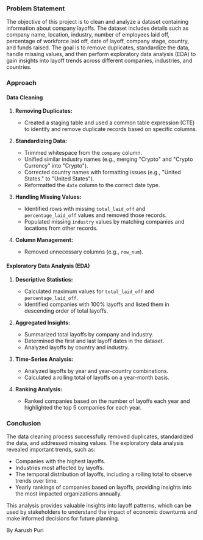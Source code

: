 ### Problem Statement
The objective of this project is to clean and analyze a dataset containing information about company layoffs. The dataset includes details such as company name, location, industry, number of employees laid off, percentage of workforce laid off, date of layoff, company stage, country, and funds raised. The goal is to remove duplicates, standardize the data, handle missing values, and then perform exploratory data analysis (EDA) to gain insights into layoff trends across different companies, industries, and countries.

### Approach
#### Data Cleaning
1. **Removing Duplicates:**
   - Created a staging table and used a common table expression (CTE) to identify and remove duplicate records based on specific columns.

2. **Standardizing Data:**
   - Trimmed whitespace from the `company` column.
   - Unified similar industry names (e.g., merging "Crypto" and "Crypto Currency" into "Crypto").
   - Corrected country names with formatting issues (e.g., "United States." to "United States").
   - Reformatted the `date` column to the correct date type.

3. **Handling Missing Values:**
   - Identified rows with missing `total_laid_off` and `percentage_laid_off` values and removed those records.
   - Populated missing `industry` values by matching companies and locations from other records.

4. **Column Management:**
   - Removed unnecessary columns (e.g., `row_num`).

#### Exploratory Data Analysis (EDA)
1. **Descriptive Statistics:**
   - Calculated maximum values for `total_laid_off` and `percentage_laid_off`.
   - Identified companies with 100% layoffs and listed them in descending order of total layoffs.

2. **Aggregated Insights:**
   - Summarized total layoffs by company and industry.
   - Determined the first and last layoff dates in the dataset.
   - Analyzed layoffs by country and industry.

3. **Time-Series Analysis:**
   - Analyzed layoffs by year and year-country combinations.
   - Calculated a rolling total of layoffs on a year-month basis.

4. **Ranking Analysis:**
   - Ranked companies based on the number of layoffs each year and highlighted the top 5 companies for each year.

### Conclusion
The data cleaning process successfully removed duplicates, standardized the data, and addressed missing values. The exploratory data analysis revealed important trends, such as:

- Companies with the highest layoffs.
- Industries most affected by layoffs.
- The temporal distribution of layoffs, including a rolling total to observe trends over time.
- Yearly rankings of companies based on layoffs, providing insights into the most impacted organizations annually.

This analysis provides valuable insights into layoff patterns, which can be used by stakeholders to understand the impact of economic downturns and make informed decisions for future planning.

By Aarush Puri
